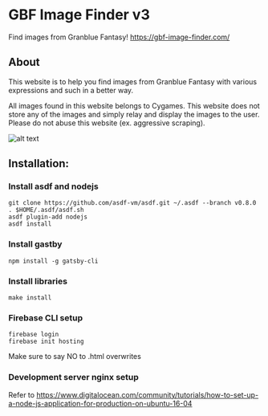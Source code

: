 # GBF Image Finder v3

Find images from Granblue Fantasy!
https://gbf-image-finder.com/

## About
This website is to help you find images from Granblue Fantasy with various expressions and such in a better way.

All images found in this website belongs to Cygames. This website does not store any of the images and simply relay and display the images to the user. Please do not abuse this website (ex. aggressive scraping).

![alt text](http://game-a.granbluefantasy.jp/assets/img/sp/quest/scene/character/body/3040120000_laugh.png)

## Installation:
### Install asdf and nodejs
```
git clone https://github.com/asdf-vm/asdf.git ~/.asdf --branch v0.8.0
. $HOME/.asdf/asdf.sh
asdf plugin-add nodejs
asdf install
```

### Install gastby
```
npm install -g gatsby-cli
```

### Install libraries
```
make install
```

### Firebase CLI setup
```
firebase login
firebase init hosting
```
Make sure to say NO to .html overwrites

### Development server nginx setup
Refer to https://www.digitalocean.com/community/tutorials/how-to-set-up-a-node-js-application-for-production-on-ubuntu-16-04

